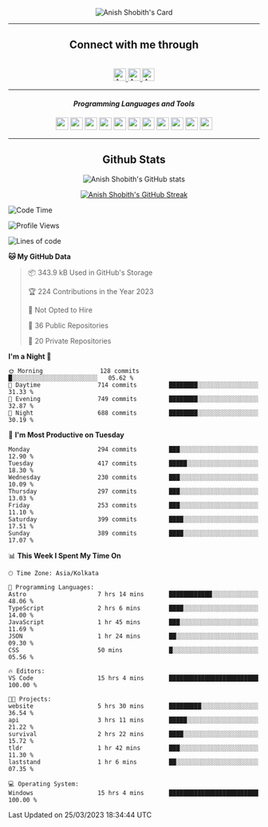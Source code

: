 <div align="center">

![Anish Shobith's Card](https://cardivo.vercel.app/api?name=Anish%20Shobith%20P%20S&description=Hi%20there%F0%9F%91%8B,%20I%20am%20a%2020-years-old.%20I%20am%20a%20Web%20and%20Application%20developer%20from%20India.%20Nice%20to%20meet%20you%20all.%20Looking%20forward%20to%20paritcipate%20with%20you.&image=https://i.imgur.com/WlQk3PY.jpg&&disableAnimation=true&site=https://anishshobithps.tech&pattern=plus&colorPattern=%23171616&backgroundColor=%231a1b26&instagram=anish_shobith&linkedin=Anish%20Shobith%20P%20S&fontColor=%23ffffff&iconColor=%23ffffff)

<hr>
 <h2> Connect with me through </h2>
<br>
<a href="https://www.instagram.com/anish_shobith/">
    <img alt="Anish Shobith's Instagram" width="25px" src="https://raw.githubusercontent.com/Anish-Shobith/Anish-Shobith/master/assets/socials/instagram.svg">
    </a>
    <a href="https://discord.gg/cWgDskT">
    <img alt="Anish Shobith's Discord", width="25px" src="https://raw.githubusercontent.com/Anish-Shobith/Anish-Shobith/master/assets/socials/discord.svg">
    </a>
    <a href="https://open.spotify.com/user/goshcrm0y9jzum2lffvu6f4hz">
    <img alt="Anish Shobith's Spotify", width="25px" src="https://raw.githubusercontent.com/Anish-Shobith/Anish-Shobith/master/assets/socials/spotify.svg">
    </a>
    <br>
    <hr>
    <h4> <i> Programming Languages and Tools </i> </h4>
    <img width="25px" src="https://raw.githubusercontent.com/Anish-Shobith/Anish-Shobith/master/assets/languages/javascript.svg">
    <img width="25px" src="https://raw.githubusercontent.com/Anish-Shobith/Anish-Shobith/master/assets/languages/typescript.svg">
    <img width="25px" src="https://raw.githubusercontent.com/Anish-Shobith/Anish-Shobith/master/assets/languages/cpp.svg">
    <img width="25px" src="https://raw.githubusercontent.com/Anish-Shobith/Anish-Shobith/master/assets/languages/ruby.svg">
    <img width="25px" src="https://raw.githubusercontent.com/Anish-Shobith/Anish-Shobith/master/assets/languages/html.svg">
    <img width="25px" src="https://raw.githubusercontent.com/Anish-Shobith/Anish-Shobith/master/assets/tools/nodejs.svg">
    <img width="25px" src="https://raw.githubusercontent.com/Anish-Shobith/Anish-Shobith/master/assets/tools/docker.svg">
    <img width="25px" src="https://raw.githubusercontent.com/Anish-Shobith/Anish-Shobith/master/assets/tools/webstorm.svg">
    <img width="25px" src="https://raw.githubusercontent.com/Anish-Shobith/Anish-Shobith/master/assets/tools/intellij.svg">
    <img width="25px" src="https://raw.githubusercontent.com/Anish-Shobith/Anish-Shobith/master/assets/tools/visualstudiocode.svg">
    <img width="25px" src="https://raw.githubusercontent.com/Anish-Shobith/Anish-Shobith/master/assets/tools/git.svg">
<hr>
 <h2> Github Stats </h2>

![Anish Shobith's GitHub stats](https://github-readme-stats-fk82.vercel.app/api?username=Anish-Shobith&show_icons=true&theme=tokyonight&count_private=true)

[![Anish Shobith's GitHub Streak](https://streak-stats.demolab.com?user=Anish-Shobith&theme=tokyonight&hide_border=true&border_radius=4.6)](https://git.io/streak-stats)

</div>

<!--START_SECTION:waka-->
![Code Time](http://img.shields.io/badge/Code%20Time-856%20hrs%2041%20mins-blue)

![Profile Views](http://img.shields.io/badge/Profile%20Views-11-blue)

![Lines of code](https://img.shields.io/badge/From%20Hello%20World%20I%27ve%20Written-501.4%20thousand%20lines%20of%20code-blue)

**🐱 My GitHub Data** 

> 📦 343.9 kB Used in GitHub's Storage 
 > 
> 🏆 224 Contributions in the Year 2023
 > 
> 🚫 Not Opted to Hire
 > 
> 📜 36 Public Repositories 
 > 
> 🔑 20 Private Repositories 
 > 
**I'm a Night 🦉** 

```text
🌞 Morning                128 commits         █░░░░░░░░░░░░░░░░░░░░░░░░   05.62 % 
🌆 Daytime                714 commits         ████████░░░░░░░░░░░░░░░░░   31.33 % 
🌃 Evening                749 commits         ████████░░░░░░░░░░░░░░░░░   32.87 % 
🌙 Night                  688 commits         ████████░░░░░░░░░░░░░░░░░   30.19 % 
```
📅 **I'm Most Productive on Tuesday** 

```text
Monday                   294 commits         ███░░░░░░░░░░░░░░░░░░░░░░   12.90 % 
Tuesday                  417 commits         █████░░░░░░░░░░░░░░░░░░░░   18.30 % 
Wednesday                230 commits         ███░░░░░░░░░░░░░░░░░░░░░░   10.09 % 
Thursday                 297 commits         ███░░░░░░░░░░░░░░░░░░░░░░   13.03 % 
Friday                   253 commits         ███░░░░░░░░░░░░░░░░░░░░░░   11.10 % 
Saturday                 399 commits         ████░░░░░░░░░░░░░░░░░░░░░   17.51 % 
Sunday                   389 commits         ████░░░░░░░░░░░░░░░░░░░░░   17.07 % 
```


📊 **This Week I Spent My Time On** 

```text
🕑︎ Time Zone: Asia/Kolkata

💬 Programming Languages: 
Astro                    7 hrs 14 mins       ████████████░░░░░░░░░░░░░   48.06 % 
TypeScript               2 hrs 6 mins        ████░░░░░░░░░░░░░░░░░░░░░   14.00 % 
JavaScript               1 hr 45 mins        ███░░░░░░░░░░░░░░░░░░░░░░   11.69 % 
JSON                     1 hr 24 mins        ██░░░░░░░░░░░░░░░░░░░░░░░   09.30 % 
CSS                      50 mins             █░░░░░░░░░░░░░░░░░░░░░░░░   05.56 % 

🔥 Editors: 
VS Code                  15 hrs 4 mins       █████████████████████████   100.00 % 

🐱‍💻 Projects: 
website                  5 hrs 30 mins       █████████░░░░░░░░░░░░░░░░   36.54 % 
api                      3 hrs 11 mins       █████░░░░░░░░░░░░░░░░░░░░   21.22 % 
survival                 2 hrs 22 mins       ████░░░░░░░░░░░░░░░░░░░░░   15.72 % 
tldr                     1 hr 42 mins        ███░░░░░░░░░░░░░░░░░░░░░░   11.30 % 
laststand                1 hr 6 mins         ██░░░░░░░░░░░░░░░░░░░░░░░   07.35 % 

💻 Operating System: 
Windows                  15 hrs 4 mins       █████████████████████████   100.00 % 
```


 Last Updated on 25/03/2023 18:34:44 UTC
<!--END_SECTION:waka-->
